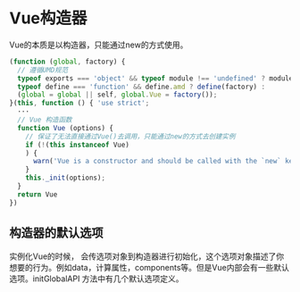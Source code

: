 # Vue构造器

Vue的本质是以构造器，只能通过new的方式使用。

```js
(function (global, factory) {
  // 遵循UMD规范
  typeof exports === 'object' && typeof module !== 'undefined' ? module.exports = factory() :
  typeof define === 'function' && define.amd ? define(factory) :
  (global = global || self, global.Vue = factory());
}(this, function () { 'use strict';
  ···
  // Vue 构造函数
  function Vue (options) {
    // 保证了无法直接通过Vue()去调用，只能通过new的方式去创建实例
    if (!(this instanceof Vue)
    ) {
      warn('Vue is a constructor and should be called with the `new` keyword');
    }
    this._init(options);
  }
  return Vue
})
```



## 构造器的默认选项

实例化Vue的时候， 会传选项对象到构造器进行初始化，这个选项对象描述了你想要的行为。例如data，计算属性，components等。但是Vue内部会有一些默认选项。initGlobalAPI 方法中有几个默认选项定义。























